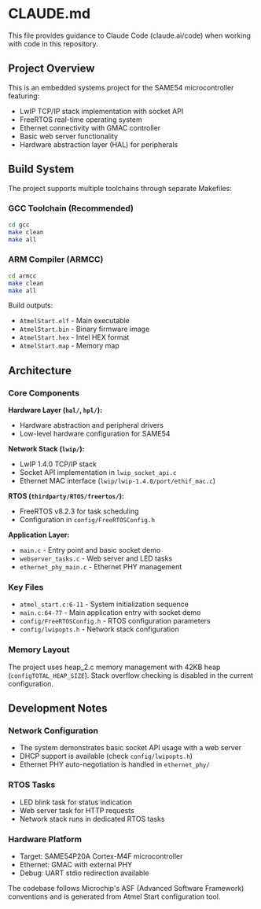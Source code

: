 # CLAUDE.md

This file provides guidance to Claude Code (claude.ai/code) when working with code in this repository.

## Project Overview

This is an embedded systems project for the SAME54 microcontroller featuring:
- LwIP TCP/IP stack implementation with socket API
- FreeRTOS real-time operating system
- Ethernet connectivity with GMAC controller
- Basic web server functionality
- Hardware abstraction layer (HAL) for peripherals

## Build System

The project supports multiple toolchains through separate Makefiles:

### GCC Toolchain (Recommended)
```bash
cd gcc
make clean
make all
```

### ARM Compiler (ARMCC)
```bash
cd armcc  
make clean
make all
```

Build outputs:
- `AtmelStart.elf` - Main executable
- `AtmelStart.bin` - Binary firmware image
- `AtmelStart.hex` - Intel HEX format
- `AtmelStart.map` - Memory map

## Architecture

### Core Components

**Hardware Layer (`hal/`, `hpl/`):**
- Hardware abstraction and peripheral drivers
- Low-level hardware configuration for SAME54

**Network Stack (`lwip/`):**
- LwIP 1.4.0 TCP/IP stack
- Socket API implementation in `lwip_socket_api.c`
- Ethernet MAC interface (`lwip/lwip-1.4.0/port/ethif_mac.c`)

**RTOS (`thirdparty/RTOS/freertos/`):**
- FreeRTOS v8.2.3 for task scheduling
- Configuration in `config/FreeRTOSConfig.h`

**Application Layer:**
- `main.c` - Entry point and basic socket demo
- `webserver_tasks.c` - Web server and LED tasks
- `ethernet_phy_main.c` - Ethernet PHY management

### Key Files

- `atmel_start.c:6-11` - System initialization sequence
- `main.c:64-77` - Main application entry with socket demo
- `config/FreeRTOSConfig.h` - RTOS configuration parameters
- `config/lwipopts.h` - Network stack configuration

### Memory Layout

The project uses heap_2.c memory management with 42KB heap (`configTOTAL_HEAP_SIZE`). Stack overflow checking is disabled in the current configuration.

## Development Notes

### Network Configuration
- The system demonstrates basic socket API usage with a web server
- DHCP support is available (check `config/lwipopts.h`)
- Ethernet PHY auto-negotiation is handled in `ethernet_phy/`

### RTOS Tasks
- LED blink task for status indication
- Web server task for HTTP requests
- Network stack runs in dedicated RTOS tasks

### Hardware Platform
- Target: SAME54P20A Cortex-M4F microcontroller
- Ethernet: GMAC with external PHY
- Debug: UART stdio redirection available

The codebase follows Microchip's ASF (Advanced Software Framework) conventions and is generated from Atmel Start configuration tool.